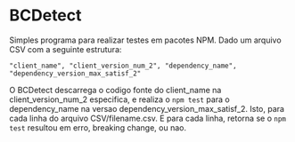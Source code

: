# BCDetect

Simples programa para realizar testes em pacotes NPM. Dado um arquivo CSV com a seguinte estrutura:

```
"client_name", "client_version_num_2", "dependency_name", "dependency_version_max_satisf_2"
```

O BCDetect descarrega o codigo fonte do client_name na client_version_num_2 especifica, e realiza o ```npm test``` para o dependency_name na versao dependency_version_max_satisf_2. Isto, para cada linha do arquivo CSV/filename.csv. E para cada linha, retorna se o ```npm test``` resultou em erro, breaking change, ou nao.